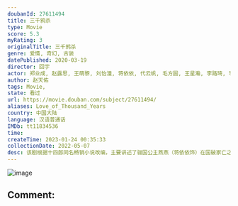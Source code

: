 ```yaml
---
doubanId: 27611494
title: 三千鸦杀
type: Movie
score: 5.3
myRating: 3
originalTitle: 三千鸦杀
genre: 爱情, 奇幻, 古装
datePublished: 2020-03-19
director: 回宇
actor: 郑业成, 赵露思, 王萌黎, 刘怡潼, 蒋依依, 代云帆, 毛方圆, 王星瀚, 李路琦, 李明峻, 许梦圆, 张兴泽, 刘锡明, 乔于庭, 张鼎鼎, 刘露, 巫蛊悠悠, 廖松梅, 徐佳琦, 李诗妍, 卢力峰, 颜东, 史泽鲲, 陆婷玉, 贺文潇
author: 赵天佑
tags: Movie, 
state: 看过
url: https://movie.douban.com/subject/27611494/
aliases: Love_of_Thousand_Years
country: 中国大陆
language: 汉语普通话
IMDb: tt11834536
time: 
createTime: 2023-01-24 00:35:33
collectionDate: 2022-05-07
desc: 该剧根据十四郎同名畅销小说改编，主要讲述了骊国公主燕燕（蒋依依饰）在国破家亡之后，改头换面来到香取山，以覃川（赵露思饰）之名找寻上古灵灯，誓要解救天下百姓。而早在她不知道的时候，上仙傅九云（郑业成饰）...
---
```


![image](p2564293166.jpg)

Comment: 
---

